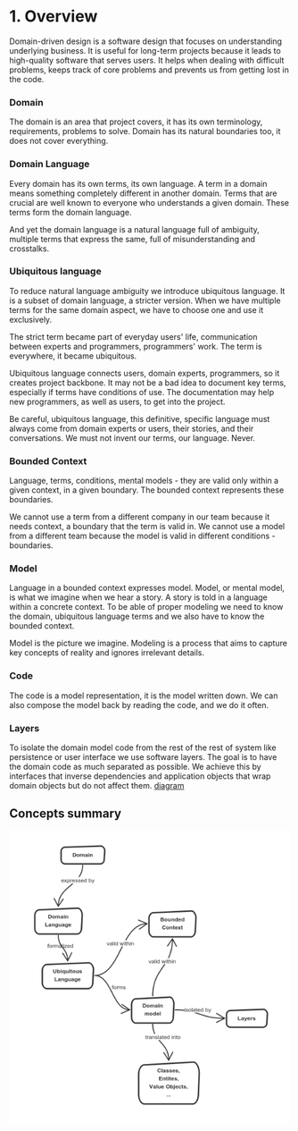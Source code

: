 # 1. Overview

Domain-driven design is a software design that focuses on understanding underlying business. It is useful for long-term projects because it leads to high-quality software that serves users. It helps when dealing with difficult problems, keeps track of core problems and prevents us from getting lost in the code.

### Domain
The domain is an area that project covers, it has its own terminology, requirements, problems to solve. Domain has its natural boundaries too, it does not cover everything.

### Domain Language
Every domain has its own terms, its own language. A term in a domain means something completely different in another domain. Terms that are crucial are well known to everyone who understands a given domain. These terms form the domain language.

And yet the domain language is a natural language full of ambiguity, multiple terms that express the same, full of misunderstanding and crosstalks.

### Ubiquitous language
To reduce natural language ambiguity we introduce ubiquitous language. It is a subset of domain language, a stricter version. When we have multiple terms for the same domain aspect, we have to choose one and use it exclusively.

The strict term became part of everyday users' life, communication between experts and programmers, programmers' work. The term is everywhere, it became ubiquitous.

Ubiquitous language connects users, domain experts, programmers, so it creates project backbone. It may not be a bad idea to document key terms, especially if terms have conditions of use. The documentation may help new programmers, as well as users, to get into the project.

Be careful, ubiquitous language, this definitive, specific language must always come from domain experts or users, their stories, and their conversations. We must not invent our terms, our language. Never.

### Bounded Context
Language, terms, conditions, mental models - they are valid only within a given context, in a given boundary. The bounded context represents these boundaries.

We cannot use a term from a different company in our team because it needs context, a boundary that the term is valid in. We cannot use a model from a different team because the model is valid in different conditions - boundaries.

### Model
Language in a bounded context expresses model. Model, or mental model, is what we imagine when we hear a story. A story is told in a language within a concrete context. To be able of proper modeling we need to know the domain, ubiquitous language terms and we also have to know the bounded context.

Model is the picture we imagine. Modeling is a process that aims to capture key concepts of reality and ignores irrelevant details.

### Code
The code is a model representation, it is the model written down. We can also compose the model back by reading the code, and we do it often.

### Layers
To isolate the domain model code from the rest of the rest of system like persistence or user interface we use software layers.
The goal is to have the domain code as much separated as possible. We achieve this by interfaces that inverse dependencies and application objects that wrap domain objects but do not affect them. [diagram](layers_isolation.png)

## Concepts summary

![relation between concepts](concepts.png)
